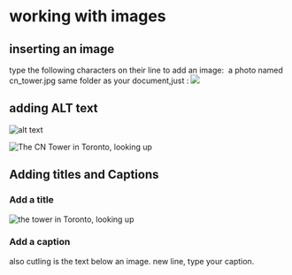 # working with images

## inserting an image

type the following characters on their line to add an image: ![]()
a photo named cn_tower.jpg same folder as your document,just : ![](cn_tower.jpg)

## adding ALT text

![alt text](images/image.jpg)

![The CN Tower in Toronto, looking up](images/image.jpg)

## Adding titles and Captions

### Add a title

![the tower in Toronto, looking up](images/image.jpg "looking up")

### Add a caption

also cutling is the text below an image. new line, type your caption.
